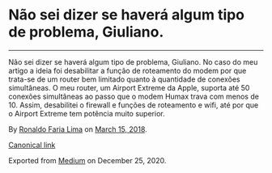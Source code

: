 Não sei dizer se haverá algum tipo de problema, Giuliano.
=========================================================

------------------------------------------------------------------------

Não sei dizer se haverá algum tipo de problema, Giuliano. No caso do meu
artigo a ideia foi desabilitar a função de roteamento do modem por que
trata-se de um router bem limitado quanto à quantidade de conexões
simultâneas. O meu router, um Airport Extreme da Apple, suporta até 50
conexões simultâneas ao passo que o modem Humax trava com menos de 10.
Assim, desabilitei o firewall e funções de roteamento e wifi, até por
que o Airport Extreme tem potência muito superior.

By
<a href="https://medium.com/@ronaldolima" class="p-author h-card">Ronaldo Faria Lima</a>
on [March 15, 2018](https://medium.com/p/c0f3738192c0).

<a href="https://medium.com/@ronaldolima/n%C3%A3o-sei-dizer-se-haver%C3%A1-algum-tipo-de-problema-giuliano-c0f3738192c0" class="p-canonical">Canonical link</a>

Exported from [Medium](https://medium.com) on December 25, 2020.
